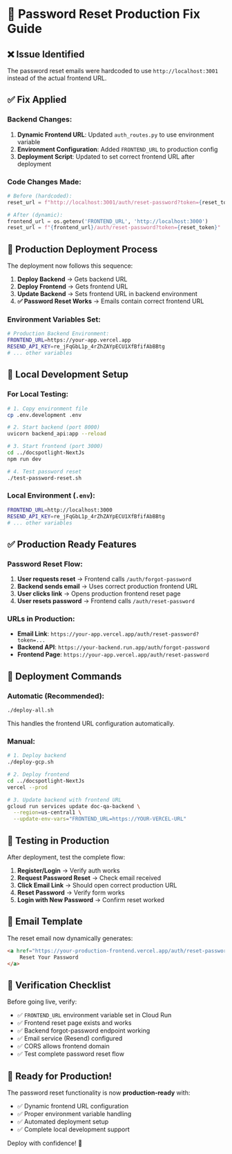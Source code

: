 # 🔐 Password Reset Production Fix Guide

## ❌ **Issue Identified**
The password reset emails were hardcoded to use `http://localhost:3001` instead of the actual frontend URL.

## ✅ **Fix Applied**

### Backend Changes:
1. **Dynamic Frontend URL**: Updated `auth_routes.py` to use environment variable
2. **Environment Configuration**: Added `FRONTEND_URL` to production config
3. **Deployment Script**: Updated to set correct frontend URL after deployment

### Code Changes Made:
```python
# Before (hardcoded):
reset_url = f"http://localhost:3001/auth/reset-password?token={reset_token}"

# After (dynamic):
frontend_url = os.getenv('FRONTEND_URL', 'http://localhost:3000')
reset_url = f"{frontend_url}/auth/reset-password?token={reset_token}"
```

## 🚀 **Production Deployment Process**

The deployment now follows this sequence:

1. **Deploy Backend** → Gets backend URL
2. **Deploy Frontend** → Gets frontend URL  
3. **Update Backend** → Sets frontend URL in backend environment
4. **✅ Password Reset Works** → Emails contain correct frontend URL

### Environment Variables Set:
```bash
# Production Backend Environment:
FRONTEND_URL=https://your-app.vercel.app
RESEND_API_KEY=re_jFqGbL1p_4rZhZAYpECU1XfBfifAbBBtg
# ... other variables
```

## 🧪 **Local Development Setup**

### For Local Testing:
```bash
# 1. Copy environment file
cp .env.development .env

# 2. Start backend (port 8000)
uvicorn backend_api:app --reload

# 3. Start frontend (port 3000)
cd ../docspotlight-NextJs
npm run dev

# 4. Test password reset
./test-password-reset.sh
```

### Local Environment (`.env`):
```bash
FRONTEND_URL=http://localhost:3000
RESEND_API_KEY=re_jFqGbL1p_4rZhZAYpECU1XfBfifAbBBtg
# ... other variables
```

## ✅ **Production Ready Features**

### Password Reset Flow:
1. **User requests reset** → Frontend calls `/auth/forgot-password`
2. **Backend sends email** → Uses correct production frontend URL
3. **User clicks link** → Opens production frontend reset page
4. **User resets password** → Frontend calls `/auth/reset-password`

### URLs in Production:
- **Email Link**: `https://your-app.vercel.app/auth/reset-password?token=...`
- **Backend API**: `https://your-backend.run.app/auth/forgot-password`
- **Frontend Page**: `https://your-app.vercel.app/auth/reset-password`

## 🔧 **Deployment Commands**

### Automatic (Recommended):
```bash
./deploy-all.sh
```
This handles the frontend URL configuration automatically.

### Manual:
```bash
# 1. Deploy backend
./deploy-gcp.sh

# 2. Deploy frontend
cd ../docspotlight-NextJs
vercel --prod

# 3. Update backend with frontend URL
gcloud run services update doc-qa-backend \
  --region=us-central1 \
  --update-env-vars="FRONTEND_URL=https://YOUR-VERCEL-URL"
```

## 🧪 **Testing in Production**

After deployment, test the complete flow:

1. **Register/Login** → Verify auth works
2. **Request Password Reset** → Check email received
3. **Click Email Link** → Should open correct production URL
4. **Reset Password** → Verify form works
5. **Login with New Password** → Confirm reset worked

## 📧 **Email Template**

The reset email now dynamically generates:
```html
<a href="https://your-production-frontend.vercel.app/auth/reset-password?token=...">
    Reset Your Password
</a>
```

## 🎯 **Verification Checklist**

Before going live, verify:

- ✅ `FRONTEND_URL` environment variable set in Cloud Run
- ✅ Frontend reset page exists and works
- ✅ Backend forgot-password endpoint working
- ✅ Email service (Resend) configured
- ✅ CORS allows frontend domain
- ✅ Test complete password reset flow

## 🚀 **Ready for Production!**

The password reset functionality is now **production-ready** with:
- ✅ Dynamic frontend URL configuration
- ✅ Proper environment variable handling
- ✅ Automated deployment setup
- ✅ Complete local development support

Deploy with confidence! 🎉
